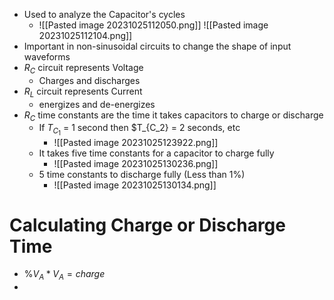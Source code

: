 - Used to analyze the Capacitor's cycles
	- ![[Pasted image 20231025112050.png]] ![[Pasted image 20231025112104.png]] 
- Important in non-sinusoidal circuits to change the shape of input waveforms
- $R_C$ circuit represents Voltage
	- Charges and discharges
- $R_L$ circuit represents Current
	- energizes and de-energizes
- $R_C$ time constants are the time it takes capacitors to charge or discharge
	- If $T_{C_1}$ = 1 second then $T_{C_2} = 2 seconds, etc
		- ![[Pasted image 20231025123922.png]] 
	- It takes five time constants for a capacitor to charge fully
		- ![[Pasted image 20231025130236.png]] 
	- 5 time constants to discharge fully (Less than 1%)
		- ![[Pasted image 20231025130134.png]] 

# Calculating Charge or Discharge Time

- $\% V_A*V_A= charge$
- 